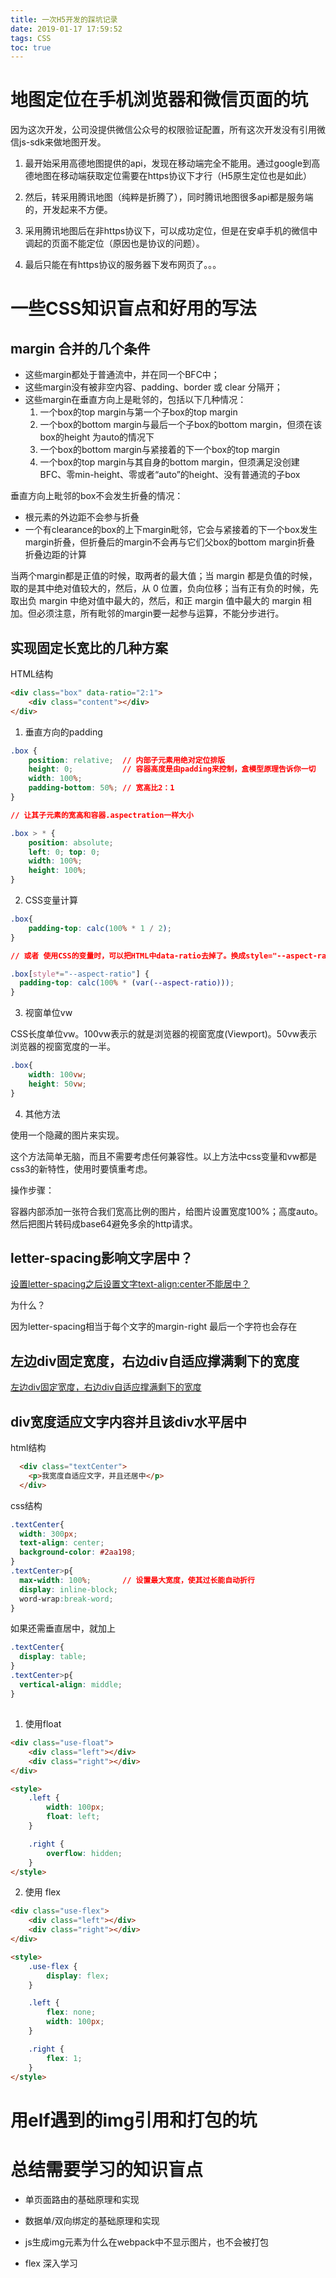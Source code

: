 ```yaml
---
title: 一次H5开发的踩坑记录
date: 2019-01-17 17:59:52
tags: CSS
toc: true
---
```


# 地图定位在手机浏览器和微信页面的坑

因为这次开发，公司没提供微信公众号的权限验证配置，所有这次开发没有引用微信js-sdk来做地图开发。

1. 最开始采用高德地图提供的api，发现在移动端完全不能用。通过google到高德地图在移动端获取定位需要在https协议下才行（H5原生定位也是如此）

2. 然后，转采用腾讯地图（纯粹是折腾了），同时腾讯地图很多api都是服务端的，开发起来不方便。

3. 采用腾讯地图后在非https协议下，可以成功定位，但是在安卓手机的微信中调起的页面不能定位（原因也是协议的问题）。

4. 最后只能在有https协议的服务器下发布网页了。。。

# 一些CSS知识盲点和好用的写法

## margin 合并的几个条件

- 这些margin都处于普通流中，并在同一个BFC中；
- 这些margin没有被非空内容、padding、border 或 clear 分隔开；
- 这些margin在垂直方向上是毗邻的，包括以下几种情况：
    1. 一个box的top margin与第一个子box的top margin
    2. 一个box的bottom margin与最后一个子box的bottom margin，但须在该box的height 为auto的情况下
    3. 一个box的bottom margin与紧接着的下一个box的top margin
    4. 一个box的top margin与其自身的bottom margin，但须满足没创建BFC、零min-height、零或者“auto”的height、没有普通流的子box

垂直方向上毗邻的box不会发生折叠的情况：

- 根元素的外边距不会参与折叠
- 一个有clearance的box的上下margin毗邻，它会与紧接着的下一个box发生margin折叠，但折叠后的margin不会再与它们父box的bottom margin折叠
折叠边距的计算

当两个margin都是正值的时候，取两者的最大值；当 margin 都是负值的时候，取的是其中绝对值较大的，然后，从 0 位置，负向位移；当有正有负的时候，先取出负 margin 中绝对值中最大的，然后，和正 margin 值中最大的 margin 相加。但必须注意，所有毗邻的margin要一起参与运算，不能分步进行。

## 实现固定长宽比的几种方案

HTML结构

```html
<div class="box" data-ratio="2:1">
    <div class="content"></div>
</div>
```

1. 垂直方向的padding

```css
.box {
    position: relative;  // 内部子元素用绝对定位排版
    height: 0;           // 容器高度是由padding来控制，盒模型原理告诉你一切
    width: 100%;
    padding-bottom: 50%; // 宽高比2：1
}

// 让其子元素的宽高和容器.aspectration一样大小

.box > * {
    position: absolute;
    left: 0; top: 0;
    width: 100%;
    height: 100%;
}
```

2. CSS变量计算

```css
.box{
    padding-top: calc(100% * 1 / 2);
}

// 或者 使用CSS的变量时，可以把HTML中data-ratio去掉了。换成style="--aspect-ratio:1/2"

.box[style*="--aspect-ratio"] {
  padding-top: calc(100% * (var(--aspect-ratio)));
}
```

3. 视窗单位vw

CSS长度单位vw。100vw表示的就是浏览器的视窗宽度(Viewport)。50vw表示浏览器的视窗宽度的一半。

```css
.box{
    width: 100vw;
    height: 50vw;
}
```

4. 其他方法

使用一个隐藏的图片来实现。

这个方法简单无脑，而且不需要考虑任何兼容性。以上方法中css变量和vw都是css3的新特性，使用时要慎重考虑。

操作步骤：

容器内部添加一张符合我们宽高比例的图片，给图片设置宽度100%；高度auto。然后把图片转码成base64避免多余的http请求。

## letter-spacing影响文字居中？

[设置letter-spacing之后设置文字text-align:center不能居中？](https://segmentfault.com/q/1010000003091391)

为什么？

因为letter-spacing相当于每个文字的margin-right 最后一个字符也会存在

## 左边div固定宽度，右边div自适应撑满剩下的宽度

[左边div固定宽度，右边div自适应撑满剩下的宽度](https://blog.csdn.net/wulala_hei/article/details/80445700)


## div宽度适应文字内容并且该div水平居中

html结构

```html
  <div class="textCenter">
    <p>我宽度自适应文字，并且还居中</p>
  </div>
```

css结构

```css
.textCenter{
  width: 300px;
  text-align: center;
  background-color: #2aa198;
}
.textCenter>p{
  max-width: 100%;       // 设置最大宽度，使其过长能自动折行
  display: inline-block;
  word-wrap:break-word;
}
```

如果还需垂直居中，就加上

```css
.textCenter{
  display: table;
}
.textCenter>p{
  vertical-align: middle;
}
```

##

1. 使用float

```html
<div class="use-float">
    <div class="left"></div>
    <div class="right"></div>
</div>

<style>
    .left {
        width: 100px;
        float: left;
    }

    .right {
        overflow: hidden;
    }
</style>
```

2. 使用 flex

```html
<div class="use-flex">
    <div class="left"></div>
    <div class="right"></div>
</div>

<style>
    .use-flex {
        display: flex;
    }

    .left {
        flex: none;
        width: 100px;
    }

    .right {
        flex: 1;
    }
</style>
```

# 用elf遇到的img引用和打包的坑


# 总结需要学习的知识盲点

- 单页面路由的基础原理和实现

- 数据单/双向绑定的基础原理和实现

- js生成img元素为什么在webpack中不显示图片，也不会被打包

- flex 深入学习


